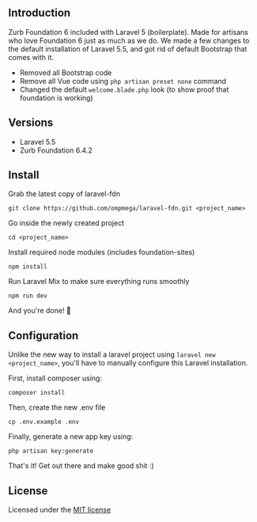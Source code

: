 ## Introduction
Zurb Foundation 6 included with Laravel 5 (boilerplate). Made for artisans who love Foundation 6 just as much as we do. We made a few changes to the default installation of Laravel 5.5, and got rid of default Bootstrap that comes with it.
- Removed all Bootstrap code
- Remove all Vue code using `php artisan preset none` command
- Changed the default `welcome.blade.php` look (to show proof that foundation is working)

## Versions
- Laravel 5.5
- Zurb Foundation 6.4.2

## Install
Grab the latest copy of laravel-fdn
```
git clone https://github.com/ompmega/laravel-fdn.git <project_name>
```

Go inside the newly created project
```
cd <project_name>
```

Install required node modules (includes foundation-sites)
```
npm install
```

Run Laravel Mix to make sure everything runs smoothly
```
npm run dev
```

And you're done! 🎉

## Configuration
Unlike the new way to install a laravel project using `laravel new <project_name>`, you'll have to manually configure this Laravel installation.

First, install composer using:
```
composer install
```

Then, create the new .env file
```
cp .env.example .env
```

Finally, generate a new app key using:
```
php artisan key:generate
```

That's it! Get out there and make good shit :)

## License
Licensed under the [MIT license](http://opensource.org/licenses/MIT)